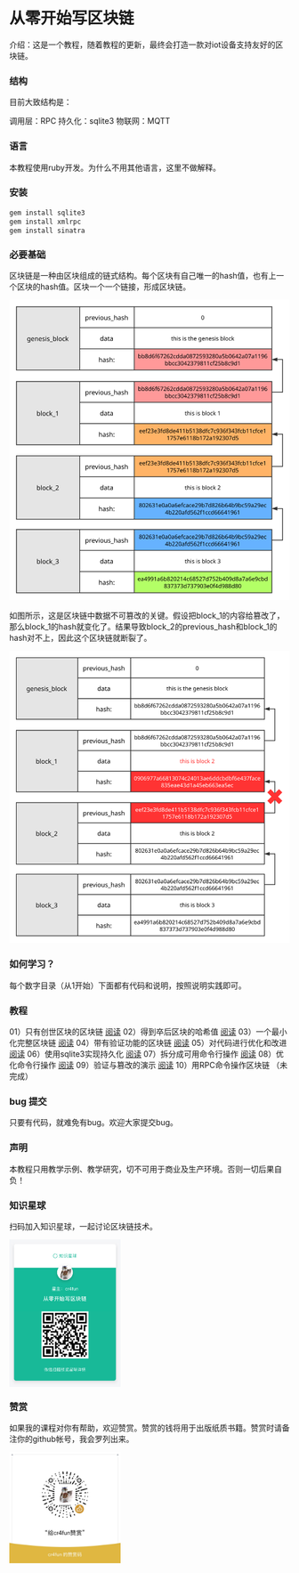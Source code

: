 # 从零开始写区块链

介绍：这是一个教程，随着教程的更新，最终会打造一款对iot设备支持友好的区块链。

### 结构

目前大致结构是：

调用层：RPC
持久化：sqlite3 
物联网：MQTT

### 语言

本教程使用ruby开发。为什么不用其他语言，这里不做解释。

### 安装

```
gem install sqlite3
gem install xmlrpc
gem install sinatra
```

### 必要基础

区块链是一种由区块组成的链式结构。每个区块有自己唯一的hash值，也有上一个区块的hash值。区块一个一个链接，形成区块链。

![](img/blockchain.svg)

如图所示，这是区块链中数据不可篡改的关键。假设把block_1的内容给篡改了，那么block_1的hash就变化了。结果导致block_2的previous_hash和block_1的hash对不上，因此这个区块链就断裂了。

![](img/blockchain_err.svg)

### 如何学习？

每个数字目录（从1开始）下面都有代码和说明，按照说明实践即可。

### 教程

01）只有创世区块的区块链 [阅读](1/README.md)
02）得到卒后区块的哈希值 [阅读](2/README.md)
03）一个最小化完整区块链 [阅读](3/README.md)
04）带有验证功能的区块链 [阅读](4/README.md)
05）对代码进行优化和改进 [阅读](5/README.md)
06）使用sqlite3实现持久化 [阅读](6/README.md)
07）拆分成可用命令行操作 [阅读](7/README.md)
08）优化命令行操作 [阅读](8/README.md)
09）验证与篡改的演示 [阅读](9/README.md)
10）用RPC命令操作区块链 （未完成）

### bug 提交

只要有代码，就难免有bug。欢迎大家提交bug。

### 声明

本教程只用教学示例、教学研究，切不可用于商业及生产环境。否则一切后果自负！

### 知识星球

扫码加入知识星球，一起讨论区块链技术。

<img align="center" src="img/xq.jpg" width="200" />

### 赞赏

如果我的课程对你有帮助，欢迎赞赏。赞赏的钱将用于出版纸质书籍。赞赏时请备注你的github帐号，我会罗列出来。

<img align="center" src="img/wx.jpg" width="200" />